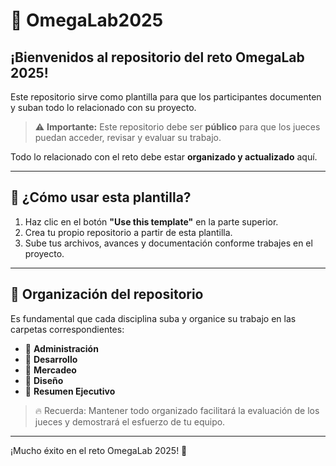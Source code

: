 # 🧪 OmegaLab2025

## ¡Bienvenidos al repositorio del reto OmegaLab 2025!

Este repositorio sirve como plantilla para que los participantes documenten y suban todo lo relacionado con su proyecto.

> ⚠️ **Importante:** Este repositorio debe ser **público** para que los jueces puedan acceder, revisar y evaluar su trabajo.

Todo lo relacionado con el reto debe estar **organizado y actualizado** aquí.

---

## 🚀 ¿Cómo usar esta plantilla?

1. Haz clic en el botón **"Use this template"** en la parte superior.
2. Crea tu propio repositorio a partir de esta plantilla.
3. Sube tus archivos, avances y documentación conforme trabajes en el proyecto.

---

## 📂 Organización del repositorio

Es fundamental que cada disciplina suba y organice su trabajo en las carpetas correspondientes:

- 📁 **Administración**
- 📁 **Desarrollo**
- 📁 **Mercadeo**
- 📁 **Diseño**
- 📁 **Resumen Ejecutivo**

> 🔥 Recuerda: Mantener todo organizado facilitará la evaluación de los jueces y demostrará el esfuerzo de tu equipo.

---

¡Mucho éxito en el reto OmegaLab 2025! 🚀

